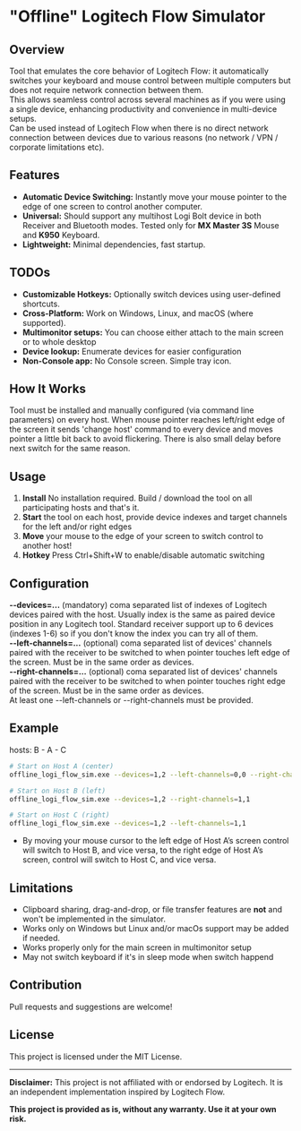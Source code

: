 # "Offline" Logitech Flow Simulator

## Overview

Tool that emulates the core behavior of Logitech Flow: it automatically switches your keyboard and mouse control between multiple computers but does not require network connection between them.<br>
This allows seamless control across several machines as if you were using a single device, enhancing productivity and convenience in multi-device setups.<br>
Can be used instead of Logitech Flow when there is no direct network connection between devices due to various reasons (no network / VPN / corporate limitations etc).

## Features

- **Automatic Device Switching:** Instantly move your mouse pointer to the edge of one screen to control another computer.
- **Universal:** Should support any multihost Logi Bolt device in both Receiver and Bluetooth modes. Tested only for **MX Master 3S** Mouse and **K950** Keyboard.
- **Lightweight:** Minimal dependencies, fast startup.

## TODOs
- **Customizable Hotkeys:** Optionally switch devices using user-defined shortcuts.
- **Cross-Platform:** Work on Windows, Linux, and macOS (where supported).
- **Multimonitor setups:** You can choose either attach to the main screen or to whole desktop
- **Device lookup:** Enumerate devices for easier configuration
- **Non-Console app:** No Console screen. Simple tray icon.
  
## How It Works

Tool must be installed and manually configured (via command line parameters) on every host. When mouse pointer reaches left/right edge of the screen it sends 'change host' command to every device and moves pointer a little bit back to avoid flickering.
There is also small delay before next switch for the same reason.

## Usage

1. **Install** No installation required. Build / download the tool on all participating hosts and that's it.
2. **Start** the tool on each host, provide device indexes and target channels for the left and/or right edges
4. **Move** your mouse to the edge of your screen to switch control to another host!
5. **Hotkey** Press Ctrl+Shift+W to enable/disable automatic switching

## Configuration

**--devices=...** (mandatory) coma separated list of indexes of Logitech devices paired with the host. Usually index is the same as paired device position in any Logitech tool. Standard receiver support up to 6 devices (indexes 1-6) so if you don't know the index you can try all of them.<br>
**--left-channels=...** (optional) coma separated list of devices' channels paired with the receiver to be switched to when pointer touches left edge of the screen. Must be in the same order as devices.<br>
**--right-channels=...** (optional) coma separated list of devices' channels paired with the receiver to be switched to when pointer touches right edge of the screen. Must be in the same order as devices.<br>
At least one --left-channels or --right-channels must be provided.

## Example

hosts:
B - A - C

```sh
# Start on Host A (center)
offline_logi_flow_sim.exe --devices=1,2 --left-channels=0,0 --right-channels=2,2

# Start on Host B (left)
offline_logi_flow_sim.exe --devices=1,2 --right-channels=1,1

# Start on Host C (right)
offline_logi_flow_sim.exe --devices=1,2 --left-channels=1,1
```

- By moving your mouse cursor to the left edge of Host A’s screen control will switch to Host B, and vice versa, to the right edge of Host A’s screen, control will switch to Host C, and vice versa.

## Limitations

- Clipboard sharing, drag-and-drop, or file transfer features are **not** and won't be implemented in the simulator.
- Works only on Windows but Linux and/or macOs support may be added if needed.
- Works properly only for the main screen in multimonitor setup
- May not switch keyboard if it's in sleep mode when switch happend

## Contribution

Pull requests and suggestions are welcome!

## License

This project is licensed under the MIT License.

---
**Disclaimer:** This project is not affiliated with or endorsed by Logitech. It is an independent implementation inspired by Logitech Flow.

**This project is provided as is, without any warranty. Use it at your own risk.**
